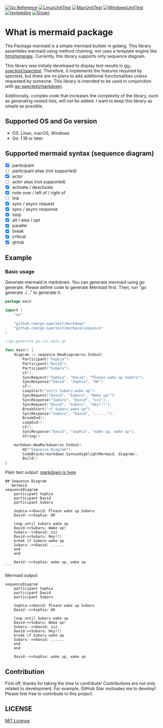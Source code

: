 [![Go Reference](https://pkg.go.dev/badge/github.com/go-spectest/mermaid.svg)](https://pkg.go.dev/github.com/go-spectest/mermaid)
[![LinuxUnitTest](https://github.com/go-spectest/mermaid/actions/workflows/linux_test.yml/badge.svg)](https://github.com/go-spectest/mermaid/actions/workflows/linux_test.yml)
[![MacUnitTest](https://github.com/go-spectest/mermaid/actions/workflows/mac_test.yml/badge.svg)](https://github.com/go-spectest/mermaid/actions/workflows/mac_test.yml)
[![WindowsUnitTest](https://github.com/go-spectest/mermaid/actions/workflows/windows_test.yml/badge.svg)](https://github.com/go-spectest/mermaid/actions/workflows/windows_test.yml)
[![reviewdog](https://github.com/go-spectest/mermaid/actions/workflows/reviewdog.yml/badge.svg)](https://github.com/go-spectest/mermaid/actions/workflows/reviewdog.yml)
[![Gosec](https://github.com/go-spectest/mermaid/actions/workflows/gosec.yml/badge.svg)](https://github.com/go-spectest/mermaid/actions/workflows/gosec.yml)
# What is mermaid package
The Package mermaid is a simple mermaid builder in golang. This library assembles mermaid using method chaining, not uses a template engine like [html/template](https://pkg.go.dev/html/template). Currently, this library supports only sequence diagram. 
  
This library was initially developed to display test results in [go-spectest/spectest](https://github.com/go-spectest/spectest). Therefore, it implements the features required by spectest, but there are no plans to add additional functionalities unless requested by someone. This library is intended to be used in conjunction with [go-spectest/markdown](https://github.com/go-spectest/markdown).
  
Additionally, complex code that increases the complexity of the library, such as generating nested lists, will not be added. I want to keep this library as simple as possible.
  
## Supported OS and Go version
- OS: Linux, macOS, Windows
- Go: 1.18 or later
  
## Supported mermaid syntax (sequence diagram)
- [x] participant
- [ ] participant alias (not supported)
- [x] actor
- [ ] actor alias (not supported)
- [x] activate / deactivate
- [x] note over / left of / right of
- [ ] link
- [x] sync / async request
- [x] sync / async response
- [x] loop
- [x] alt / else / opt
- [x] parallel
- [x] break
- [x] critical
- [x] group

## Example
### Basic usage
Generate mermaid in markdown. You can generate mermaid using go generate. Please define code to generate Mermaid first. Then, run "go generate ./..." to generate it.

```go
package main

import (
	"os"

	"github.com/go-spectest/markdown"
	"github.com/go-spectest/mermaid/sequence"
)

//go:generate go run main.go

func main() {
	diagram := sequence.NewDiagram(os.Stdout).
		Participant("Sophia").
		Participant("David").
		Participant("Subaru").
		LF().
		SyncRequest("Sophia", "David", "Please wake up Subaru").
		SyncResponse("David", "Sophia", "OK").
		LF().
		LoopStart("until Subaru wake up").
		SyncRequest("David", "Subaru", "Wake up!").
		SyncResponse("Subaru", "David", "zzz").
		SyncRequest("David", "Subaru", "Hey!!!").
		BreakStart("if Subaru wake up").
		SyncResponse("Subaru", "David", "......").
		BreakEnd().
		LoopEnd().
		LF().
		SyncResponse("David", "Sophia", "wake up, wake up").
		String()

	markdown.NewMarkdown(os.Stdout).
		H2("Sequence Diagram").
		CodeBlocks(markdown.SyntaxHighlightMermaid, diagram).
		Build()
}
```

Plain text output: [markdown is here](./doc/generated.md)
````
## Sequence Diagram
```mermaid
sequenceDiagram
    participant Sophia
    participant David
    participant Subaru

    Sophia->>David: Please wake up Subaru
    David-->>Sophia: OK

    loop until Subaru wake up
    David->>Subaru: Wake up!
    Subaru-->>David: zzz
    David->>Subaru: Hey!!!
    break if Subaru wake up
    Subaru-->>David: ......
    end
    end

    David-->>Sophia: wake up, wake up
```
````

Mermaid output:
```mermaid
sequenceDiagram
    participant Sophia
    participant David
    participant Subaru

    Sophia->>David: Please wake up Subaru
    David-->>Sophia: OK

    loop until Subaru wake up
    David->>Subaru: Wake up!
    Subaru-->>David: zzz
    David->>Subaru: Hey!!!
    break if Subaru wake up
    Subaru-->>David: ......
    end
    end

    David-->>Sophia: wake up, wake up
```

## Contribution
First off, thanks for taking the time to contribute! Contributions are not only related to development. For example, GitHub Star motivates me to develop! Please feel free to contribute to this project.

## LICENSE
[MIT License](./LICENSE)